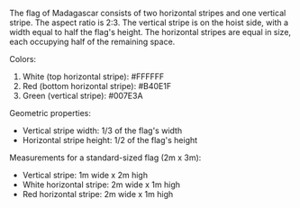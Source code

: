 The flag of Madagascar consists of two horizontal stripes and one vertical stripe. The aspect ratio is 2:3. The vertical stripe is on the hoist side, with a width equal to half the flag's height. The horizontal stripes are equal in size, each occupying half of the remaining space.

Colors:
1. White (top horizontal stripe): #FFFFFF
2. Red (bottom horizontal stripe): #B40E1F
3. Green (vertical stripe): #007E3A

Geometric properties:
- Vertical stripe width: 1/3 of the flag's width
- Horizontal stripe height: 1/2 of the flag's height

Measurements for a standard-sized flag (2m x 3m):
- Vertical stripe: 1m wide x 2m high
- White horizontal stripe: 2m wide x 1m high
- Red horizontal stripe: 2m wide x 1m high